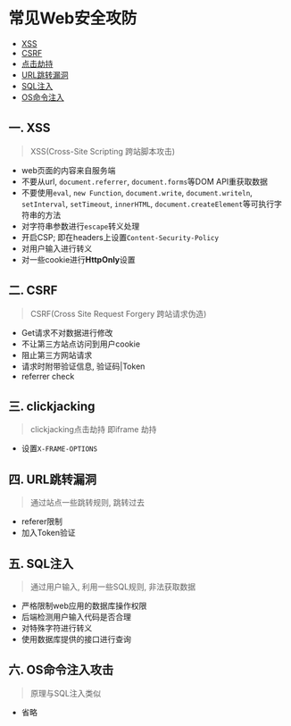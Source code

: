 # 常见Web安全攻防

- [XSS](#一-xss)
- [CSRF](#二-csrf)
- [点击劫持](#三-clickjacking)
- [URL跳转漏洞](#四-url跳转漏洞)
- [SQL注入](#五-sql注入)
- [OS命令注入](#六-os命令注入攻击)

## 一. XSS

> XSS(Cross-Site Scripting 跨站脚本攻击)

- web页面的内容来自服务端
- 不要从url, `document.referrer`, `document.forms`等DOM API重获取数据
- 不要使用`eval`, `new Function`, `document.write`, `document.writeln`, `setInterval`, `setTimeout`, `innerHTML`, `document.createElement`等可执行字符串的方法
- 对字符串参数进行`escape`转义处理
- 开启CSP; 即在headers上设置`Content-Security-Policy`
- 对用户输入进行转义
- 对一些cookie进行**HttpOnly**设置

## 二. CSRF

> CSRF(Cross Site Request Forgery 跨站请求伪造)

- Get请求不对数据进行修改
- 不让第三方站点访问到用户cookie
- 阻止第三方网站请求
- 请求时附带验证信息, 验证码|Token
- referrer check

## 三. clickjacking

> clickjacking点击劫持 即iframe 劫持

- 设置`X-FRAME-OPTIONS`

## 四. URL跳转漏洞

> 通过站点一些跳转规则, 跳转过去

- referer限制
- 加入Token验证

## 五. SQL注入

> 通过用户输入, 利用一些SQL规则, 非法获取数据

- 严格限制web应用的数据库操作权限
- 后端检测用户输入代码是否合理
- 对特殊字符进行转义
- 使用数据库提供的接口进行查询


## 六. OS命令注入攻击

> 原理与SQL注入类似

- 省略

